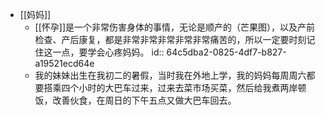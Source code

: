 - [[妈妈]]
	- [[怀孕]]是一个非常伤害身体的事情，无论是顺产的（芒果图），以及产前检查、产后康复，都是非常非常非常非常非常痛苦的，所以一定要时刻记住这一点，要学会心疼妈妈。
	  id:: 64c5dba2-0825-4df7-b827-a19521ecd64e
	- 我的妹妹出生在我初二的暑假，当时我在外地上学，我的妈妈每周周六都要搭乘四个小时的大巴车过来，过来去菜市场买菜，然后给我煮两岸顿饭，改善伙食，在周日的下午五点又做大巴车回去。